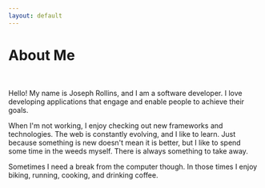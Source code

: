 ```yaml
---
layout: default
---
```


# About Me

<br/>

Hello! My name is Joseph Rollins, and I am a software developer.
I love developing applications that engage and enable people to achieve their goals.

When I'm not working, I enjoy checking out new frameworks and technologies. The
web is constantly evolving, and I like to learn. Just because something is new
doesn't mean it is better, but I like to spend some time in the weeds myself. There
is always something to take away.

Sometimes I need a break from the computer though. In those times I enjoy biking,
running, cooking, and drinking coffee.